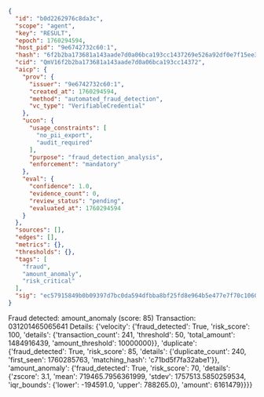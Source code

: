 ```json
{
  "id": "b0d2262976c8da3c",
  "scope": "agent",
  "key": "RESULT",
  "epoch": 1760294594,
  "host_pid": "9e6742732c60:1",
  "hash": "6f2b2ba173681a143aade7d0a06bca193cc1437269e526a92df0e7f15ee3ffe2",
  "cid": "QmV16f2b2ba173681a143aade7d0a06bca193cc14372",
  "aicp": {
    "prov": {
      "issuer": "9e6742732c60:1",
      "created_at": 1760294594,
      "method": "automated_fraud_detection",
      "vc_type": "VerifiableCredential"
    },
    "ucon": {
      "usage_constraints": [
        "no_pii_export",
        "audit_required"
      ],
      "purpose": "fraud_detection_analysis",
      "enforcement": "mandatory"
    },
    "eval": {
      "confidence": 1.0,
      "evidence_count": 0,
      "review_status": "pending",
      "evaluated_at": 1760294594
    }
  },
  "sources": [],
  "edges": [],
  "metrics": {},
  "thresholds": {},
  "tags": [
    "fraud",
    "amount_anomaly",
    "risk_critical"
  ],
  "sig": "ec57915849b0b09397d7bc0da594dfbba8bf25fd8e964b5e477e7f70c1060384"
}
```

Fraud detected: amount_anomaly (score: 85)
Transaction: 031201465065641
Details: {'velocity': {'fraud_detected': True, 'risk_score': 100, 'details': {'transaction_count': 241, 'threshold': 50, 'total_amount': 1484916439, 'amount_threshold': 10000000}}, 'duplicate': {'fraud_detected': True, 'risk_score': 85, 'details': {'duplicate_count': 240, 'first_seen': 1760285763, 'matching_hash': 'c71bd5f7fa32abe1'}}, 'amount_anomaly': {'fraud_detected': True, 'risk_score': 70, 'details': {'zscore': 3.1, 'mean': 719465.7956361999, 'stdev': 1757513.5850259534, 'iqr_bounds': {'lower': -194591.0, 'upper': 788265.0}, 'amount': 6161479}}}}